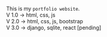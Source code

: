 This is my `portfolio website`. <br>
V 1.0 -> html, css, js <github pages> <br>
V 2.0 -> html, css, js, bootstrap <github pages> <br>
V 3.0 -> django, sqlite, react <heroku> [pending] <br>
